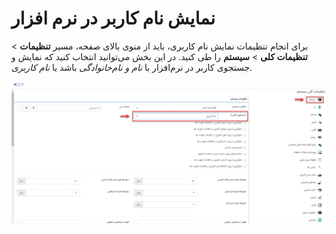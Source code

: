 # نمایش نام کاربر در نرم افزار

برای انجام تنظیمات نمایش نام کاربری، باید از منوی بالای صفحه، مسیر **تنظیمات** > **تنظیمات کلی** > **سیستم** را طی کنید.
در این بخش می‌توانید انتخاب کنید که نمایش و جستجوی کاربر در نرم‌افزار با *نام و نام‌خانوادگی* باشد یا *نام کاربری*.

![نمایش نام کاربر](./DisplayUsername.png)
